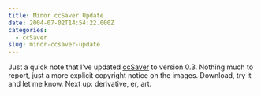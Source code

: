 ```yaml
---
title: Minor ccSaver Update
date: 2004-07-02T14:54:22.000Z
categories:
  - ccSaver
slug: minor-ccsaver-update
---
```

Just a quick note that I’ve updated [ccSaver][1]  to version 0.3. Nothing much to report, just a more explicit copyright notice on the images. Download, try it and let me know. Next up: derivative, er, art.



 [1]: http://yergler.net/projects/ccsaver
